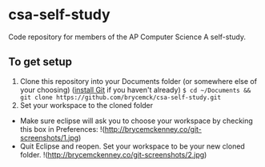 # csa-self-study
Code repository for members of the AP Computer Science A self-study.

## To get setup

1. Clone this repository into your Documents folder (or somewhere else of your choosing) ([install Git](https://git-scm.com/book/id/v2/Getting-Started-Installing-Git) if you haven't already)
   `$ cd ~/Documents && git clone https://github.com/brycemck/csa-self-study.git`
2. Set your workspace to the cloned folder
  * Make sure eclipse will ask you to choose your workspace by checking this box in Preferences:
   !(http://brycemckenney.co/git-screenshots/1.jpg)
  * Quit Eclipse and reopen. Set your workspace to be your new cloned folder.
   !(http://brycemckenney.co/git-screenshots/2.jpg)